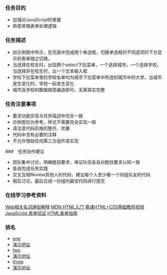 ### 任务目的

- 加强对JavaScript的掌握
- 熟悉常用表单处理逻辑

### 任务描述

- 如示例图中所示，在页面中完成两个单选框，切换单选框的不同选项时下方显示的表单随之切换。
- 当选择在校生时，出现两个select下拉菜单，一个选择城市，一个选择学校，当选择非在校生时，出一个文本输入框
- 学校下拉菜单里的学校名单均为城市下拉菜单中所选的城市中的大学，当城市发生变化时，学校一起发生变化
- 城市及学校的数据随意编造即可，无需真实完整

### 任务注意事项

- 要求功能实现与任务描述中完全一致
- 示例图仅为参考，样式不需要完全实现一致
- 请注意代码风格的整齐、优雅
- 代码中含有必要的注释
- 不允许借助任何第三方组件库实现

###　任务协作建议

- 团队集中讨论，明确题目要求，保证队伍各自对题目要求认知一致
- 各自完成任务实践
- 交叉互相Review其他人的代码，建议每个人至少看一个同组队友的代码
- 相互讨论，最后合成一份组内最佳代码进行提交

### 在线学习参考资料

[Web相关名词通俗解释](https://www.zhihu.com/question/22689579)
[MDN HTML入门](https://developer.mozilla.org/zh-CN/docs/Web/Guide/HTML/Introduction)
[慕课HTML+CSS基础教程视频](http://www.imooc.com/learn/9)
[JavaScript 表单验证](http://www.w3school.com.cn/js/js_form_validation.asp)
[HTML表单指南](https://developer.mozilla.org/zh-CN/docs/Web/Guide/HTML/Forms)

### 排名
- [one](https://github.com/hellozts4120/IFE-2016/tree/master/task2/serial5/task31-zts)
- [演示地址](http://hellozts4120.github.io/IFE-2016/task2/serial5/task31-zts/task.html)
- [two](https://github.com/Sakitama/Sakitama.github.io)
- [演示地址](http://sakitama.github.io/)
- [three](https://github.com/SublimeUs/sublimeus.github.io/tree/master/task31/frank)
- [演示地址](https://sublimeus.github.io/task31/frank)